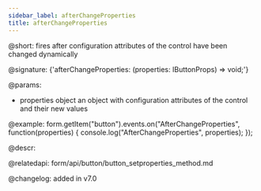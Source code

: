 ```yaml
---
sidebar_label: afterChangeProperties
title: afterChangeProperties
---          
```


@short: fires after configuration attributes of the control have been changed dynamically

@signature: {'afterChangeProperties: (properties: IButtonProps) => void;'}

@params:
- properties     object      an object with configuration attributes of the control and their new values

@example:
form.getItem("button").events.on("AfterChangeProperties", function(properties) {
    console.log("AfterChangeProperties", properties);
});



@descr:

@relatedapi: form/api/button/button_setproperties_method.md

@changelog: added in v7.0
